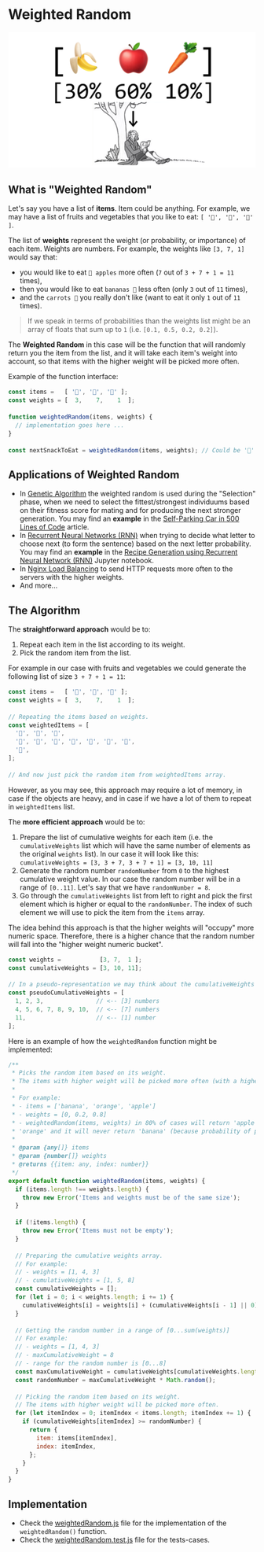 # Weighted Random

![Weighted Random](images/cover.png)

## What is "Weighted Random"

Let's say you have a list of **items**. Item could be anything. For example, we may have a list of fruits and vegetables that you like to eat: `[ '🍌', '🍎', '🥕' ]`.

The list of **weights** represent the weight (or probability, or importance) of each item. Weights are numbers. For example, the weights like `[3, 7, 1]` would say that:

- you would like to eat `🍎 apples` more often (`7` out of `3 + 7 + 1 = 11` times),
- then you would like to eat `bananas 🍌` less often (only `3` out of `11` times),
- and the `carrots 🥕` you really don't like (want to eat it only `1` out of `11` times).

> If we speak in terms of probabilities than the weights list might be an array of floats that sum up to `1` (i.e. `[0.1, 0.5, 0.2, 0.2]`).

The **Weighted Random** in this case will be the function that will randomly return you the item from the list, and it will take each item's weight into account, so that items with the higher weight will be picked more often.

Example of the function interface:

```javascript
const items =   [ '🍌', '🍎', '🥕' ];
const weights = [  3,    7,    1  ];

function weightedRandom(items, weights) {
  // implementation goes here ...
}

const nextSnackToEat = weightedRandom(items, weights); // Could be '🍎'
```

## Applications of Weighted Random

- In [Genetic Algorithm](https://en.wikipedia.org/wiki/Genetic_algorithm) the weighted random is used during the "Selection" phase, when we need to select the fittest/strongest individuums based on their fitness score for mating and for producing the next stronger generation. You may find an **example** in the [Self-Parking Car in 500 Lines of Code](https://trekhleb.dev/blog/2021/self-parking-car-evolution/) article.
- In [Recurrent Neural Networks (RNN)](https://en.wikipedia.org/wiki/Recurrent_neural_network) when trying to decide what letter to choose next (to form the sentence) based on the next letter probability. You may find an **example** in the [Recipe Generation using Recurrent Neural Network (RNN)](https://nbviewer.org/github/trekhleb/machine-learning-experiments/blob/master/experiments/recipe_generation_rnn/recipe_generation_rnn.ipynb) Jupyter notebook.
- In [Nginx Load Balancing](https://docs.nginx.com/nginx/admin-guide/load-balancer/http-load-balancer/) to send HTTP requests more often to the servers with the higher weights.
- And more...

## The Algorithm

The **straightforward approach** would be to:

1. Repeat each item in the list according to its weight.
2. Pick the random item from the list.

For example in our case with fruits and vegetables we could generate the following list of size `3 + 7 + 1 = 11`:

```javascript
const items =   [ '🍌', '🍎', '🥕' ];
const weights = [  3,    7,    1  ];

// Repeating the items based on weights.
const weightedItems = [
  '🍌', '🍌', '🍌',
  '🍎', '🍎', '🍎', '🍎', '🍎', '🍎', '🍎',
  '🥕',
];

// And now just pick the random item from weightedItems array.
```

However, as you may see, this approach may require a lot of memory, in case if the objects are heavy, and in case if we have a lot of them to repeat in `weightedItems` list.

The **more efficient approach** would be to:

1. Prepare the list of cumulative weights for each item (i.e. the `cumulativeWeights` list which will have the same number of elements as the original `weights` list). In our case it will look like this: `cumulativeWeights = [3, 3 + 7, 3 + 7 + 1] = [3, 10, 11]`
2. Generate the random number `randomNumber` from `0` to the highest cumulative weight value. In our case the random number will be in a range of `[0..11]`. Let's say that we have `randomNumber = 8`.
3. Go through the `cumulativeWeights` list from left to right and pick the first element which is higher or equal to the `randomNumber`. The index of such element we will use to pick the item from the `items` array.

The idea behind this approach is that the higher weights will "occupy" more numeric space. Therefore, there is a higher chance that the random number will fall into the "higher weight numeric bucket".

```javascript
const weights =           [3, 7,  1 ];
const cumulativeWeights = [3, 10, 11];

// In a pseudo-representation we may think about the cumulativeWeights array like this.
const pseudoCumulativeWeights = [
  1, 2, 3,               // <-- [3] numbers
  4, 5, 6, 7, 8, 9, 10,  // <-- [7] numbers
  11,                    // <-- [1] number
];
```

Here is an example of how the `weightedRandom` function might be implemented:

```javascript
/**
 * Picks the random item based on its weight.
 * The items with higher weight will be picked more often (with a higher probability).
 *
 * For example:
 * - items = ['banana', 'orange', 'apple']
 * - weights = [0, 0.2, 0.8]
 * - weightedRandom(items, weights) in 80% of cases will return 'apple', in 20% of cases will return
 * 'orange' and it will never return 'banana' (because probability of picking the banana is 0%)
 *
 * @param {any[]} items
 * @param {number[]} weights
 * @returns {{item: any, index: number}}
 */
export default function weightedRandom(items, weights) {
  if (items.length !== weights.length) {
    throw new Error('Items and weights must be of the same size');
  }

  if (!items.length) {
    throw new Error('Items must not be empty');
  }

  // Preparing the cumulative weights array.
  // For example:
  // - weights = [1, 4, 3]
  // - cumulativeWeights = [1, 5, 8]
  const cumulativeWeights = [];
  for (let i = 0; i < weights.length; i += 1) {
    cumulativeWeights[i] = weights[i] + (cumulativeWeights[i - 1] || 0);
  }

  // Getting the random number in a range of [0...sum(weights)]
  // For example:
  // - weights = [1, 4, 3]
  // - maxCumulativeWeight = 8
  // - range for the random number is [0...8]
  const maxCumulativeWeight = cumulativeWeights[cumulativeWeights.length - 1];
  const randomNumber = maxCumulativeWeight * Math.random();

  // Picking the random item based on its weight.
  // The items with higher weight will be picked more often.
  for (let itemIndex = 0; itemIndex < items.length; itemIndex += 1) {
    if (cumulativeWeights[itemIndex] >= randomNumber) {
      return {
        item: items[itemIndex],
        index: itemIndex,
      };
    }
  }
}
```

## Implementation

- Check the [weightedRandom.js](weightedRandom.js) file for the implementation of the `weightedRandom()` function.
- Check the [weightedRandom.test.js](__test__/weightedRandom.test.js) file for the tests-cases.
